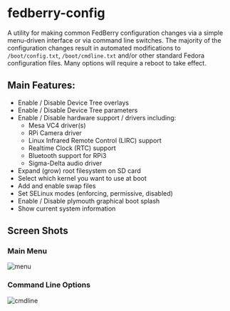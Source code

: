 # fedberry-config
A utility for making common FedBerry configuration changes via a simple menu-driven interface or via command line switches. The majority of the configuration changes result in automated modifications to `/boot/config.txt`, `/boot/cmdline.txt` and/or other standard Fedora configuration files. Many options will require a reboot to take effect.

## Main Features:
* Enable / Disable Device Tree overlays
* Enable / Disable Device Tree parameters
* Enable / Disable hardware support / drivers including:
  * Mesa VC4 driver(s)
  * RPi Camera driver
  * Linux Infrared Remote Control (LIRC) support
  * Realtime Clock (RTC) support
  * Bluetooth support for RPi3
  * Sigma-Delta audio driver
* Expand (grow) root filesystem on SD card
* Select which kernel you want to use at boot 
* Add and enable swap files
* Set SELinux modes (enforcing, permissive, disabled)
* Enable / Disable plymouth graphical boot splash
* Show current system information

## Screen Shots
### Main Menu
![menu](https://cloud.githubusercontent.com/assets/16171842/26089234/b4f1b0a2-3a2e-11e7-8561-ba7f71e26d5a.png "Menu Interface")

### Command Line Options
![cmdline](https://cloud.githubusercontent.com/assets/16171842/26089163/26b20832-3a2e-11e7-8817-6099943bb2aa.png "Command Line Options")
